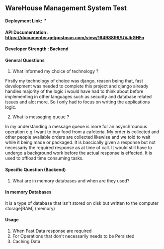 ## WareHouse Management System Test

#### Deployment Link: ''

#### API Documentation : https://documenter.getpostman.com/view/16498899/UVJbGHFn

#### Developer Strength : Backend

#### General Questions
1. What informed my choice of technology ? 

Firstly my technology of choice was django, reason being that, fast development was needed to complete this project and django already handles majority of the logic i would have had to think about before implementing in other languages such as security and database related issues and alot more. So i only had to focus on writing the applications logic.

2. What is messaging queue ?

In my understanding a message queue is more for an asynchrounous operation e.g I want to buy food from a cafeteria. My order is collected and other people available orders are collected likewise and we told to wait while it being made or packaged.
It is bascically given a response but not necessariy the required response as at time of call. It would still have to undergo a background work before the actual response is effected.
It is used to offload time consuming tasks.

#### Specific Question (Backend)

1. What are in memory databases and when are they used? 

#### In memory Databases

It is a type of database that isn't stored on disk but written to the computer storage[RAM] (memory)

#### Usage

1. When Fast Data response are required
2. For Operations that don't necessarily needs to be Persisted
3. Caching Data
